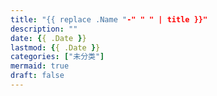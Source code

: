 ```yaml
---
title: "{{ replace .Name "-" " " | title }}"
description: ""
date: {{ .Date }}
lastmod: {{ .Date }}
categories: ["未分类"]
mermaid: true
draft: false
---
```

